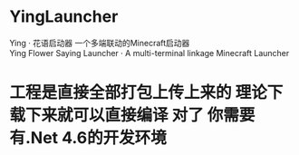 # YingLauncher
Ying · 花语启动器 一个多端联动的Minecraft启动器</br>
Ying Flower Saying Launcher · A multi-terminal linkage Minecraft Launcher


<h1>工程是直接全部打包上传上来的 理论下载下来就可以直接编译 对了 你需要有.Net 4.6的开发环境</h1>
